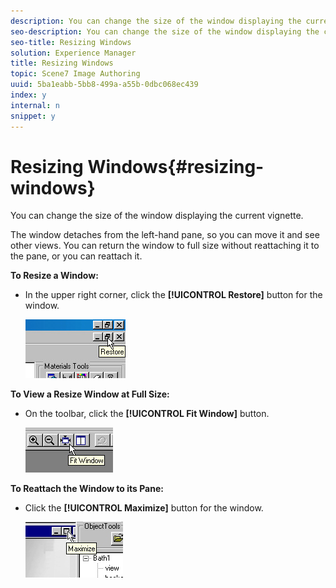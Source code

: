 ```yaml
---
description: You can change the size of the window displaying the current vignette.
seo-description: You can change the size of the window displaying the current vignette.
seo-title: Resizing Windows
solution: Experience Manager
title: Resizing Windows
topic: Scene7 Image Authoring
uuid: 5ba1eabb-5bb8-499a-a55b-0dbc068ec439
index: y
internal: n
snippet: y
---
```


# Resizing Windows{#resizing-windows}

You can change the size of the window displaying the current vignette.

The window detaches from the left-hand pane, so you can move it and see other views. You can return the window to full size without reattaching it to the pane, or you can reattach it.

**To Resize a Window:**

* In the upper right corner, click the **[!UICONTROL Restore]** button for the window.

  ![](assets/restore.png)

**To View a Resize Window at Full Size:**

* On the toolbar, click the **[!UICONTROL Fit Window]** button.

  ![](assets/fit_window.png)

**To Reattach the Window to its Pane:**

* Click the **[!UICONTROL Maximize]** button for the window.

  ![](assets/maximize.png)

